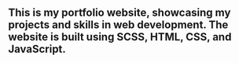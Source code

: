 ## This is my portfolio website, showcasing my projects and skills in web development. The website is built using SCSS, HTML, CSS, and JavaScript.
